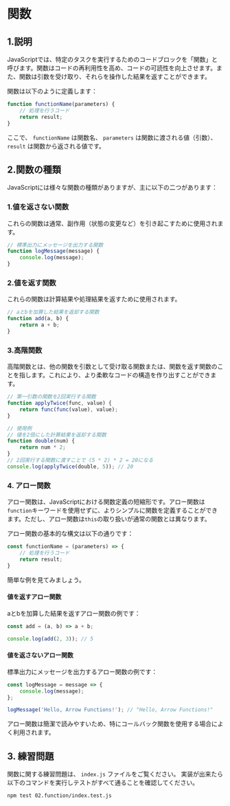 # 関数

## 1.説明
JavaScriptでは、特定のタスクを実行するためのコードブロックを「関数」と呼びます。関数はコードの再利用性を高め、コードの可読性を向上させます。また、関数は引数を受け取り、それらを操作した結果を返すことができます。

関数は以下のように定義します：

```js
function functionName(parameters) {
    // 処理を行うコード
    return result;
}
```

ここで、  `functionName` は関数名、 `parameters` は関数に渡される値（引数）、`result` は関数から返される値です。

## 2.関数の種類
JavaScriptには様々な関数の種類がありますが、主に以下の二つがあります：

### 1.値を返さない関数

これらの関数は通常、副作用（状態の変更など）を引き起こすために使用されます。

```js
// 標準出力にメッセージを出力する関数
function logMessage(message) {
    console.log(message);
}
```

### 2.値を返す関数

これらの関数は計算結果や処理結果を返すために使用されます。

```js
// aとbを加算した結果を返却する関数
function add(a, b) {
    return a + b;
}
```

### 3.高階関数

高階関数とは、他の関数を引数として受け取る関数または、関数を返す関数のことを指します。これにより、より柔軟なコードの構造を作り出すことができます。

```js
// 第一引数の関数を2回実行する関数
function applyTwice(func, value) {
    return func(func(value), value);
}

// 使用例
// 値を2倍にした計算結果を返却する関数
function double(num) {
    return num * 2;
}
// 2回実行する関数に渡すことで (5 * 2) * 2 = 20になる
console.log(applyTwice(double, 5)); // 20
```

### 4. アロー関数

アロー関数は、JavaScriptにおける関数定義の短縮形です。アロー関数は`function`キーワードを使用せずに、よりシンプルに関数を定義することができます。ただし、アロー関数は`this`の取り扱いが通常の関数とは異なります。

アロー関数の基本的な構文は以下の通りです：

```js
const functionName = (parameters) => {
    // 処理を行うコード
    return result;
}
```

簡単な例を見てみましょう。

#### 値を返すアロー関数

aとbを加算した結果を返すアロー関数の例です：

```js
const add = (a, b) => a + b;

console.log(add(2, 3)); // 5
```

#### 値を返さないアロー関数

標準出力にメッセージを出力するアロー関数の例です：

```js
const logMessage = message => {
    console.log(message);
};

logMessage('Hello, Arrow Functions!'); // "Hello, Arrow Functions!"
```

アロー関数は簡潔で読みやすいため、特にコールバック関数を使用する場合によく利用されます。

## 3. 練習問題

関数に関する練習問題は、 `index.js` ファイルをご覧ください。
実装が出来たら以下のコマンドを実行しテストがすべて通ることを確認してください。

```sh
npm test 02.function/index.test.js
```
